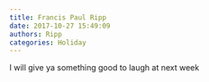 ```yaml
---
title: Francis Paul Ripp
date: 2017-10-27 15:49:09
authors: Ripp
categories: Holiday
---
```


 I will give ya something good to laugh at next week